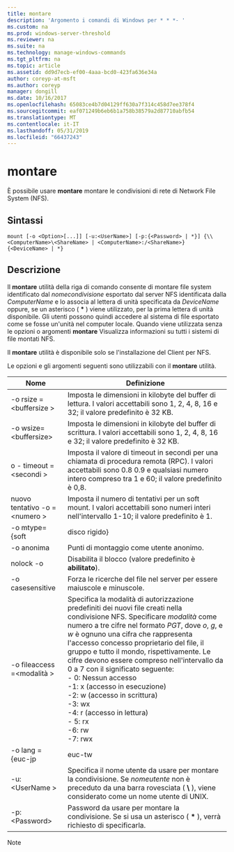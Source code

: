 ```yaml
---
title: montare
description: 'Argomento i comandi di Windows per * * *- '
ms.custom: na
ms.prod: windows-server-threshold
ms.reviewer: na
ms.suite: na
ms.technology: manage-windows-commands
ms.tgt_pltfrm: na
ms.topic: article
ms.assetid: dd9d7ecb-ef00-4aaa-bcd0-423fa636e34a
author: coreyp-at-msft
ms.author: coreyp
manager: dongill
ms.date: 10/16/2017
ms.openlocfilehash: 65083ce4b7d04129ff630a7f314c458d7ee378f4
ms.sourcegitcommit: eaf071249b6eb6b1a758b38579a2d87710abfb54
ms.translationtype: MT
ms.contentlocale: it-IT
ms.lasthandoff: 05/31/2019
ms.locfileid: "66437243"
---
```

# <a name="mount"></a>montare



È possibile usare **montare** montare le condivisioni di rete di Network File System (NFS).

## <a name="syntax"></a>Sintassi

```
mount [-o <Option>[...]] [-u:<UserName>] [-p:{<Password> | *}] {\\<ComputerName>\<ShareName> | <ComputerName>:/<ShareName>} {<DeviceName> | *}
```

## <a name="description"></a>Descrizione

Il **montare** utilità della riga di comando consente di montare file system identificato dal *nomecondivisione* esportato dal server NFS identificata dalla *ComputerName* e lo associa al lettera di unità specificata da *DeviceName* oppure, se un asterisco ( **&#42;** ) viene utilizzato, per la prima lettera di unità disponibile. Gli utenti possono quindi accedere al sistema di file esportato come se fosse un'unità nel computer locale. Quando viene utilizzata senza le opzioni o argomenti **montare** Visualizza informazioni su tutti i sistemi di file montati NFS.

Il **montare** utilità è disponibile solo se l'installazione del Client per NFS.

Le opzioni e gli argomenti seguenti sono utilizzabili con il **montare** utilità.


|          Nome          |                                                                                                                                                                                                                                                Definizione                                                                                                                                                                                                                                                |
|------------------------|----------------------------------------------------------------------------------------------------------------------------------------------------------------------------------------------------------------------------------------------------------------------------------------------------------------------------------------------------------------------------------------------------------------------------------------------------------------------------------------------------------|
| -o rsize =\<buffersize > |                                                                                                                                                                                            Imposta le dimensioni in kilobyte del buffer di lettura. I valori accettabili sono 1, 2, 4, 8, 16 e 32; il valore predefinito è 32 KB.                                                                                                                                                                                            |
| -o wsize=\<buffersize> |                                                                                                                                                                                           Imposta le dimensioni in kilobyte del buffer di scrittura. I valori accettabili sono 1, 2, 4, 8, 16 e 32; il valore predefinito è 32 KB.                                                                                                                                                                                            |
| o - timeout =\<secondi >  |                                                                                                                                                                       Imposta il valore di timeout in secondi per una chiamata di procedura remota (RPC). I valori accettabili sono 0.8 0.9 e qualsiasi numero intero compreso tra 1 e 60; il valore predefinito è 0,8.                                                                                                                                                                       |
|   nuovo tentativo -o =\<numero >   |                                                                                                                                                                                             Imposta il numero di tentativi per un soft mount. I valori accettabili sono numeri interi nell'intervallo 1-10; il valore predefinito è 1.                                                                                                                                                                                             |
|     -o mtype={soft     |                                                                                                                                                                                                                                                  disco rigido}                                                                                                                                                                                                                                                   |
|        -o anonima         |                                                                                                                                                                                                                                       Punti di montaggio come utente anonimo.                                                                                                                                                                                                                                       |
|       nolock -o        |                                                                                                                                                                                                                                Disabilita il blocco (valore predefinito è **abilitato**).                                                                                                                                                                                                                                |
|    -o casesensitive    |                                                                                                                                                                                                                         Forza le ricerche del file nel server per essere maiuscole e minuscole.                                                                                                                                                                                                                          |
| -o fileaccess =\<modalità >  | Specifica la modalità di autorizzazione predefiniti dei nuovi file creati nella condivisione NFS. Specificare *modalità* come numero a tre cifre nel formato *PGT*, dove *o*, *g*, e *w* è ognuno una cifra che rappresenta l'accesso concesso proprietario del file, il gruppo e tutto il mondo, rispettivamente. Le cifre devono essere compreso nell'intervallo da 0 a 7 con il significato seguente:</br>-   0: Nessun accesso</br>-1: x (accesso in esecuzione)</br>-2: w (accesso in scrittura)</br>-3: wx</br>-4: r (accesso in lettura)</br>-   5: rx</br>-6: rw</br>-7: rwx |
|    -o lang = {euc-jp     |                                                                                                                                                                                                                                                  euc-tw                                                                                                                                                                                                                                                  |
|     -u:\<UserName >     |                                                                                                                                                                             Specifica il nome utente da usare per montare la condivisione. Se *nomeutente* non è preceduto da una barra rovesciata ( **\\** ), viene considerato come un nome utente di UNIX.                                                                                                                                                                             |
|     -p:\<Password>     |                                                                                                                                                                                          Password da usare per montare la condivisione. Se si usa un asterisco ( **&#42;** ), verrà richiesto di specificarla.                                                                                                                                                                                          |

> [!NOTE]
